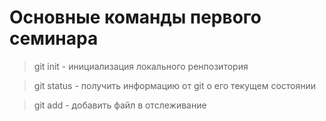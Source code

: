 # Основные команды первого семинара

> git init - инициализация локального ренпозитория

> git status - получить информацию от git о его текущем состоянии

> git add - добавить файл в отслеживание